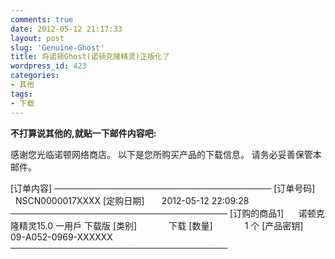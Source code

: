 ```yaml
---
comments: true
date: 2012-05-12 21:17:33
layout: post
slug: 'Genuine-Ghost'
title: 将诺顿Ghost(诺顿克隆精灵)正版化了
wordpress_id: 423
categories:
- 其他
tags:
- 下载
---
```


**不打算说其他的,就贴一下邮件内容吧:**

感谢您光临诺顿网络商店。
以下是您所购买产品的下载信息。
请务必妥善保管本邮件。

[订单内容]
───────────────────────────────────
[订单号码]       NSCN0000017XXXX
[定购日期]       2012-05-12 22:09:28
───────────────────────────────────
[订购的商品1]      诺顿克隆精灵15.0 一用戶 下载版
[类别]             下载
[数量]             1 个
[产品密钥]   09-A052-0969-XXXXXX
───────────────────────────────────
